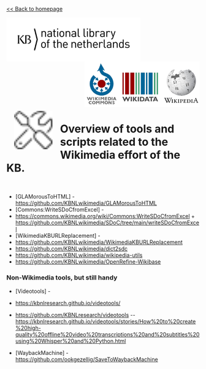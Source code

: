 [<< Back to homepage](https://kbnlwikimedia.github.io)

<img src="../media/KB_Nationale-Bibliotheek_Logo_RGB-Zwart-EN.png" width="350" hspace="0" align="left"/>
<img src="../media/wikimedia-logos.png" align="right" width="300" hspace="0" align="left"/>
<br clear="all"/>

<img src="../media/screwdriver-wrench.svg" align="left" width="100" hspace="20" vspace="10"/>

# Overview of tools and scripts related to the Wikimedia effort of the KB.
<br clear="all"/>

* [GLAMorousToHTML] - https://github.com/KBNLwikimedia/GLAMorousToHTML
* [Commons:WriteSDoCfromExcel] - 
* https://commons.wikimedia.org/wiki/Commons:WriteSDoCfromExcel + https://github.com/KBNLwikimedia/SDoC/tree/main/writeSDoCfromExcel
* [WikimediaKBURLReplacement] -
* https://github.com/KBNLwikimedia/WikimediaKBURLReplacement
* https://github.com/KBNLwikimedia/dict2sdc
* https://github.com/KBNLwikimedia/wikipedia-utils
* https://github.com/KBNLwikimedia/OpenRefine-Wikibase

### Non-Wikimedia tools, but still handy
* [Videotools] - 
* https://kbnlresearch.github.io/videotools/
* https://github.com/KBNLresearch/videotools
  -- https://kbnlresearch.github.io/videotools/stories/How%20to%20create%20high-quality%20offline%20video%20transcriptions%20and%20subtitles%20using%20Whisper%20and%20Python.html

* [WaybackMachine] - https://github.com/ookgezellig/SaveToWaybackMachine